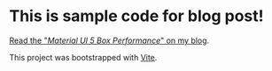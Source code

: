 # This is sample code for blog post!

[Read the "_Material UI 5 Box Performance_" on my blog](https://en.morzel.net/post/material-ui-5-box-performance).

This project was bootstrapped with [Vite](https://vitejs.dev/).
